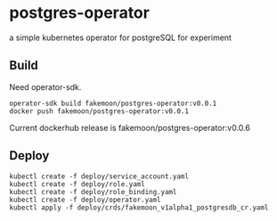 # postgres-operator
a simple kubernetes operator for postgreSQL for experiment

## Build
Need operator-sdk.

```
operator-sdk build fakemoon/postgres-operator:v0.0.1
docker push fakemoon/postgres-operator:v0.0.1
```
Current dockerhub release is fakemoon/postgres-operator:v0.0.6

## Deploy
```
kubectl create -f deploy/service_account.yaml
kubectl create -f deploy/role.yaml
kubectl create -f deploy/role_binding.yaml
kubectl create -f deploy/operator.yaml
kubectl apply -f deploy/crds/fakemoon_v1alpha1_postgresdb_cr.yaml
```
